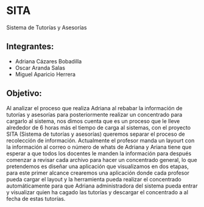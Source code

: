 # SITA
Sistema de Tutorías y Asesorías


## Integrantes:
- Adriana Cázares Bobadilla
- Oscar Aranda Salas
- Miguel Aparicio Herrera

 
## Objetivo:
	
Al analizar el proceso que realiza Adriana al rebabar la información de tutorías y asesorías para posteriormente realizar un concentrado para cargarlo al sistema, nos dimos cuenta que es un proceso que le lleve alrededor de 6 horas más el tiempo de carga al sistemas, con el proyecto SITA (Sistema de tutorías y asesorías) queremos separar el proceso de recolección de información. 
Actualmente el profesor manda un layourt con la información al correo o número de whats de Adriana y Ariana tiene que esperar a que todos los docentes le manden la información para después comenzar a revisar cada archivo para hacer un concentrado general, lo que pretendemos es diseñar una aplicación que visualizamos en dos etapas, para este primer alcance crearemos una aplicación donde cada profesor pueda cargar el layout y la herramienta pueda realizar el concentrado automáticamente para que Adriana administradora del sistema pueda entrar y visualizar quien ha cagado las tutorías y descargar el concentrado a al fecha de estas tutorías.
